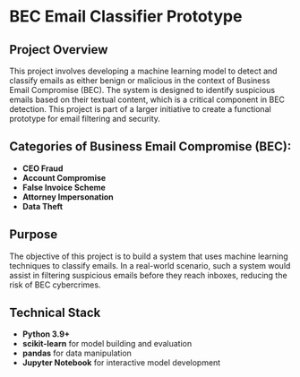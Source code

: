 # BEC Email Classifier Prototype

## Project Overview
This project involves developing a machine learning model to detect and classify emails as either benign or malicious in the context of Business Email Compromise (BEC). The system is designed to identify suspicious emails based on their textual content, which is a critical component in BEC detection. This project is part of a larger initiative to create a functional prototype for email filtering and security.

## Categories of Business Email Compromise (BEC):
- **CEO Fraud**
- **Account Compromise**
- **False Invoice Scheme**
- **Attorney Impersonation**
- **Data Theft**

## Purpose
The objective of this project is to build a system that uses machine learning techniques to classify emails. In a real-world scenario, such a system would assist in filtering suspicious emails before they reach inboxes, reducing the risk of BEC cybercrimes.

## Technical Stack
- **Python 3.9+**
- **scikit-learn** for model building and evaluation
- **pandas** for data manipulation
- **Jupyter Notebook** for interactive model development

   
